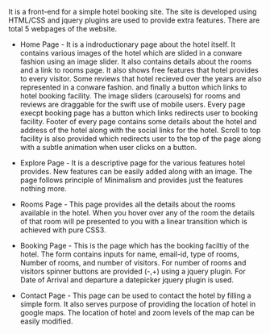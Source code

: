 

It is a front-end for a simple hotel booking site. The site is developed using HTML/CSS and jquery plugins are used to provide extra features. There are total 5 webpages of the website.

* Home Page - 
It is a indroductionary page about the hotel itself. It contains various images of the hotel which are slided in a conware fashion using an image slider. It also contains details about the rooms and a link to rooms page. It also shows free features that hotel provides to every visitor. Some reviews that hotel recieved over the years are also represented in a conware fashion. and finally a button which links to hotel booking facility.
The image sliders (carousels) for rooms and reviews are draggable for the swift use of mobile users.
Every page execpt booking page has a button which links redirects user to booking facility.
Footer of every page contains some details about the hotel and address of the hotel along with the social links for the hotel.
Scroll to top facility is also provided which redirects user to the top of the page along with a subtle animation when user clicks on a button. 

* Explore Page - 
It is a descriptive page for the various features hotel provides. New features can be easily added along with an image. The page follows principle of Minimalism and provides just the features nothing more.

* Rooms Page - 
This page provides all the details about the rooms available in the hotel. When you hover over any of the room the details of that room will pe presented to you with a linear transition which is achieved with pure CSS3.

* Booking Page - 
This is the page which has the booking faciltiy of the hotel. The form contains inputs for name, email-id, type of rooms, Number of rooms, and number of visitors. For number of rooms and visitors spinner buttons are provided (-,+) using a jquery plugin. For Date of Arrival and departure a datepicker jquery plugin is used.

* Contact Page - 
This page can be used to contact the hotel by filling a simple form. It also serves purpose of providing the location of hotel in google maps. The location of hotel and zoom levels of the map can be easily modified.



